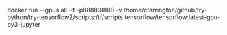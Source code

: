 docker run --gpus all -it -p8888:8888 -v /home/ctarrington/github/try-python/try-tensorflow2/scripts:/tf/scripts tensorflow/tensorflow:latest-gpu-py3-jupyter
